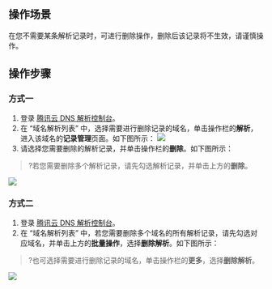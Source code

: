 ## 操作场景
在您不需要某条解析记录时，可进行删除操作，删除后该记录将不生效，请谨慎操作。

## 操作步骤
### 方式一
1. 登录 [腾讯云 DNS 解析控制台](https://console.cloud.tencent.com/cns)。
2. 在 “域名解析列表” 中，选择需要进行删除记录的域名，单击操作栏的**解析**，进入该域名的**记录管理**页面。如下图所示：
![](https://main.qcloudimg.com/raw/fa9054c8c02692fdca478c621dfb4abf.png)
3. 请选择您需要删除的解析记录，并单击操作栏的**删除**。如下图所示：
>?若您需要删除多个解析记录，请先勾选解析记录，并单击上方的**删除**。
>
![](https://main.qcloudimg.com/raw/4c5f8af0c4ed3f456a3d408ea02ad22d.png)

### 方式二
1. 登录 [腾讯云 DNS 解析控制台](https://console.cloud.tencent.com/cns)。
2. 在 “域名解析列表” 中，若您需要删除多个域名的所有解析记录，请先勾选对应域名，并单击上方的**批量操作**，选择**删除解析**。如下图所示：
>?也可选择需要进行删除记录的域名，单击操作栏的**更多**，选择**删除解析**。
>
![](https://main.qcloudimg.com/raw/e1adc5139ae9b174271ca3214c72c754.png)



